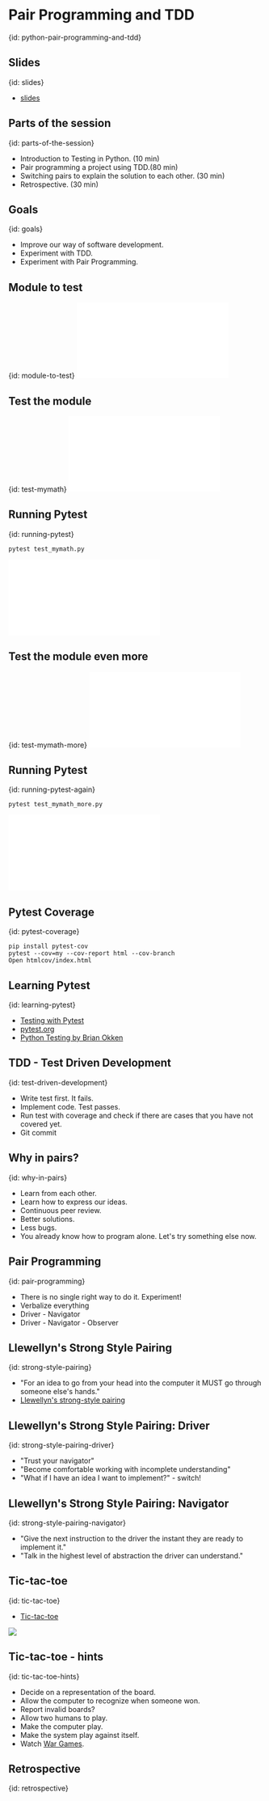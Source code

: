 # Pair Programming and TDD
{id: python-pair-programming-and-tdd}

## Slides
{id: slides}

* [slides](https://code-maven.com/slides/python-pair-programming-and-tdd-workshop/)



## Parts of the session
{id: parts-of-the-session}

* Introduction to Testing in Python. (10 min)
* Pair programming a project using TDD.(80 min)
* Switching pairs to explain the solution to each other. (30 min)
* Retrospective. (30 min)



## Goals
{id: goals}

* Improve our way of software development.
* Experiment with TDD.
* Experiment with Pair Programming.



## Module to test
{id: module-to-test}
![](python-pair-programming-and-tdd-workshop/test/mymath.py)


## Test the module
{id: test-mymath}
![](python-pair-programming-and-tdd-workshop/test/test_mymath.py)


## Running Pytest
{id: running-pytest}

```
pytest test_mymath.py
```
![](python-pair-programming-and-tdd-workshop/test/test_mymath.txt)


## Test the module even more
{id: test-mymath-more}
![](python-pair-programming-and-tdd-workshop/test/test_mymath_more.py)


## Running Pytest
{id: running-pytest-again}

```
pytest test_mymath_more.py
```
![](python-pair-programming-and-tdd-workshop/test/test_mymath_more.txt)


## Pytest Coverage
{id: pytest-coverage}

```
pip install pytest-cov
pytest --cov=my --cov-report html --cov-branch
Open htmlcov/index.html
```


## Learning Pytest
{id: learning-pytest}

* [Testing with Pytest](https://code-maven.com/slides/python-programming/testing-with-pytest)
* [pytest.org](http://pytest.org)
* [Python Testing by Brian Okken](http://pythontesting.net/)



## TDD - Test Driven Development
{id: test-driven-development}

* Write test first. It fails.
* Implement code. Test passes.
* Run test with coverage and check if there are cases that you have not covered yet.
* Git commit



## Why in pairs?
{id: why-in-pairs}

* Learn from each other.
* Learn how to express our ideas.
* Continuous peer review.
* Better solutions.
* Less bugs.
* You already know how to program alone. Let's try something else now.



## Pair Programming
{id: pair-programming}

* There is no single right way to do it. Experiment!
* Verbalize everything
* Driver - Navigator
* Driver - Navigator - Observer



## Llewellyn's Strong Style Pairing
{id: strong-style-pairing}

* "For an idea to go from your head into the computer it MUST go through someone else's hands."
* [Llewellyn's strong-style pairing](http://llewellynfalco.blogspot.com/2014/06/llewellyns-strong-style-pairing.html)



## Llewellyn's Strong Style Pairing: Driver
{id: strong-style-pairing-driver}

* "Trust your navigator"
* "Become comfortable working with incomplete understanding"
* "What if I have an idea I want to implement?" - switch!



## Llewellyn's Strong Style Pairing: Navigator
{id: strong-style-pairing-navigator}

* "Give the next instruction to the driver the instant they are ready to implement it."
* "Talk in the highest level of abstraction the driver can understand."



## Tic-tac-toe
{id: tic-tac-toe}

* [Tic-tac-toe](https://en.wikipedia.org/wiki/Tic-tac-toe)

![](tic-tac-toe.png)


## Tic-tac-toe - hints
{id: tic-tac-toe-hints}

* Decide on a representation of the board.
* Allow the computer to recognize when someone won.
* Report invalid boards?
* Allow two humans to play.
* Make the computer play.
* Make the system play against itself.
* Watch [War Games](https://en.wikipedia.org/wiki/WarGames).



## Retrospective
{id: retrospective}



